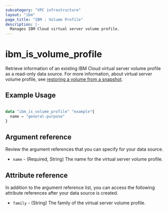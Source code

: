 ```yaml
---
subcategory: "VPC infrastructure"
layout: "ibm"
page_title: "IBM : Volume Profile"
description: |-
  Manages IBM Cloud virtual server volume profile.
---
```


# ibm_is_volume_profile
Retrieve information of an existing IBM Cloud virtual server volume profile as a read-only data source. For more information, about virtual server volume profile, see [restoring a volume from a snapshot](https://cloud.ibm.com/docs/vpc?topic=vpc-snapshots-vpc-restore).


## Example Usage

```terraform

data "ibm_is_volume_profile" "example"{
  name = "general-purpose"
}

```

## Argument reference
Review the argument references that you can specify for your data source. 

- `name` - (Required, String) The name for the virtual server volume profile.

## Attribute reference
In addition to the argument reference list, you can access the following attribute references after your data source is created. 

- `family` - (String) The family of the virtual server volume profile.
